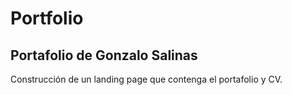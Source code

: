 # Portfolio
Portafolio de Gonzalo Salinas
-----------------------------
Construcción de un landing page que contenga el portafolio y CV.
